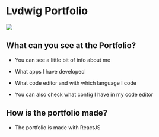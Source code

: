 # Lvdwig Portfolio

![](/src/img/portfolio.png)

## What can you see at the Portfolio?

- You can see a little bit of info about me

- What apps I have developed

- What code editor and with which language I code

- You can also check what config I have in my code editor

## How is the portfolio made?

- The portfolio is made with ReactJS
